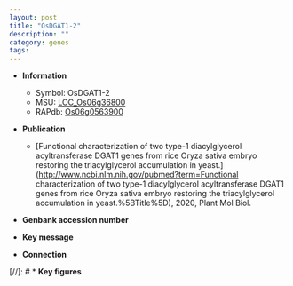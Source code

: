 ```yaml
---
layout: post
title: "OsDGAT1-2"
description: ""
category: genes
tags: 
---
```


* **Information**  
    + Symbol: OsDGAT1-2  
    + MSU: [LOC_Os06g36800](http://rice.uga.edu/cgi-bin/ORF_infopage.cgi?orf=LOC_Os06g36800)  
    + RAPdb: [Os06g0563900](http://rapdb.dna.affrc.go.jp/viewer/gbrowse_details/irgsp1?name=Os06g0563900)  

* **Publication**  
    + [Functional characterization of two type-1 diacylglycerol acyltransferase DGAT1 genes from rice Oryza sativa embryo restoring the triacylglycerol accumulation in yeast.](http://www.ncbi.nlm.nih.gov/pubmed?term=Functional characterization of two type-1 diacylglycerol acyltransferase DGAT1 genes from rice Oryza sativa embryo restoring the triacylglycerol accumulation in yeast.%5BTitle%5D), 2020, Plant Mol Biol.

* **Genbank accession number**  

* **Key message**  

* **Connection**  

[//]: # * **Key figures**  



